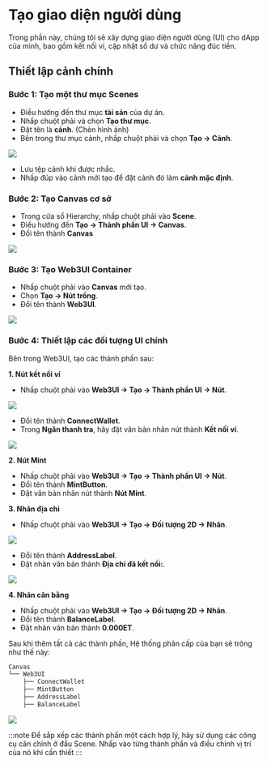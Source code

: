 # Tạo giao diện người dùng

Trong phần này, chúng tôi sẽ xây dựng giao diện người dùng (UI) cho dApp của mình, bao gồm kết nối ví, cập nhật số dư và chức năng đúc tiền.

## Thiết lập cảnh chính <a id="setting-up-main-scene"></a>

### Bước 1: Tạo một thư mục Scenes <a id="create-scene-folder"></a>

 - Điều hướng đến thư mục **tài sản** của dự án.
 - Nhấp chuột phải và chọn **Tạo thư mục**.
 - Đặt tên là **cảnh**. (Chèn hình ảnh)
 - Bên trong thư mục cảnh, nhấp chuột phải và chọn **Tạo → Cảnh**.

![](/img/minidapps/cocos-creator/cp-create-scene-r.png)

 - Lưu tệp cảnh khi được nhắc.
 - Nhấp đúp vào cảnh mới tạo để đặt cảnh đó làm **cảnh mặc định**.

### Bước 2: Tạo Canvas cơ sở <a id="creating-base-canvas"></a>

 - Trong cửa sổ Hierarchy, nhấp chuột phải vào **Scene**.
 - Điều hướng đến **Tạo → Thành phần UI → Canvas**.
 - Đổi tên thành **Canvas**

![](/img/minidapps/cocos-creator/cp-create-canvas-r.png)

### Bước 3: Tạo Web3UI Container <a id="create-web3ui-container"></a>

 - Nhấp chuột phải vào **Canvas** mới tạo.
 - Chọn **Tạo → Nút trống**.
 - Đổi tên thành **Web3UI**.

![](/img/minidapps/cocos-creator/cp-create-web3-ui-r.png)

### Bước 4: Thiết lập các đối tượng UI chính <a id="setting-up-main-ui-objects"></a>

Bên trong Web3UI, tạo các thành phần sau:

**1. Nút kết nối ví**

 - Nhấp chuột phải vào **Web3UI → Tạo → Thành phần UI → Nút**.

![](/img/minidapps/cocos-creator/cp-connect-button-r.png)

 - Đổi tên thành **ConnectWallet**.
 - Trong **Ngăn thanh tra**, hãy đặt văn bản nhãn nút thành **Kết nối ví**.

![](/img/minidapps/cocos-creator/cp-connect-label-r.png)

**2. Nút Mint**

 - Nhấp chuột phải vào **Web3UI → Tạo → Thành phần UI → Nút**.
 - Đổi tên thành **MintButton**.
 - Đặt văn bản nhãn nút thành **Nút Mint**.

**3. Nhãn địa chỉ**

 - Nhấp chuột phải vào **Web3UI → Tạo → Đối tượng 2D → Nhãn**.

![](/img/minidapps/cocos-creator/cp-address-label-r.png)

 - Đổi tên thành **AddressLabel**.
 - Đặt nhãn văn bản thành **Địa chỉ đã kết nối:**.

![](/img/minidapps/cocos-creator/cp-connected-address-r.png)

**4. Nhãn cân bằng**

 - Nhấp chuột phải vào **Web3UI → Tạo → Đối tượng 2D → Nhãn**.
 - Đổi tên thành **BalanceLabel**.
 - Đặt nhãn văn bản thành **0.000ET**.

Sau khi thêm tất cả các thành phần, Hệ thống phân cấp của bạn sẽ trông như thế này:

```bash
Canvas
└── Web3UI
    ├── ConnectWallet
    ├── MintButton
    ├── AddressLabel
    ├── BalanceLabel
```

![](/img/minidapps/cocos-creator/cp-ui-view-r.png)

:::note
Để sắp xếp các thành phần một cách hợp lý, hãy sử dụng các công cụ căn chỉnh ở đầu Scene. Nhấp vào từng thành phần và điều chỉnh vị trí của nó khi cần thiết
:::
